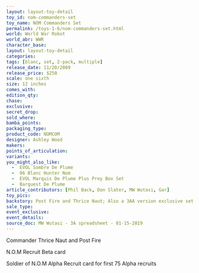 ```yaml
---
layout: layout-toy-detail 
toy_id: nom-commanders-set
toy_name: NOM Commanders Set
permalink: /toys-1-6/nom-commanders-set.html
world: World War Robot
world_abr: WWR
character_base: 
layout: layout-toy-detail
categories: 
tags: [blanc, set, 2-pack, multiple]
release_date: 11/20/2009
release_price: $250 
scale: one sixth
size: 12 inches
comes_with: 
edition_qty: 
chase: 
exclusive: 
secret_drop: 
sold_where: 
bamba_points: 
packaging_type: 
product_code: NOMCOM
designer: Ashley Wood
makers: 
points_of_articulation: 
variants: 
you_might_also_like: 
  -  EVOL Sombre De Plume
  -  06 Blanc Hunter Nom
  -  EVOL Marquis De Plume Plus Prey Box Set
  -  Barguest De Plume
article_contributors: [Phil Back, Don Slater, MW Wutasi, Gar]
toy_pics: 
backstory: Post Fire and Thrice Naut; Also a 3AA version exclusive set offered
sale_type: 
event_exclusive: 
event_details: 
source_doc: MW Wutasi - 3A spreadsheet - 01-15-2019
---
```

Commander Thrice Naut and Post Fire

N.O.M Recruit Beta card

Soldier of N.O.M Alpha Recruit card for first 75 Alpha recruits

